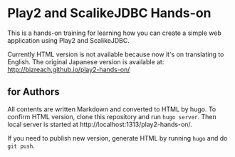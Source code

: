 # Play2 and ScalikeJDBC Hands-on

This is a hands-on training for learning how you can create a simple web application using Play2 and ScalikeJDBC.

Currently HTML version is not available because now it's on translating to English. The original Japanese version is available at: http://bizreach.github.io/play2-hands-on/

## for Authors

All contents are written Markdown and converted to HTML by hugo. To confirm HTML version, clone this repository and run `hugo server`. Then local server is started at http://localhost:1313/play2-hands-on/.

If you need to publish new version, generate HTML by running `hugo` and do `git push`.
